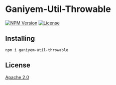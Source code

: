 # Ganiyem-Util-Throwable
[![NPM Version](https://img.shields.io/npm/v/ganiyem-util-throwable)](https://www.npmjs.com/package/ganiyem-util-throwable) [![License](https://img.shields.io/npm/l/ganiyem-util-throwable)](https://github.com/yudhatamaaditiyara/Ganiyem-Util-Throwable/blob/master/LICENSE)

## Installing
```
npm i ganiyem-util-throwable
```

## License
[Apache 2.0](https://github.com/yudhatamaaditiyara/Ganiyem-Util-Throwable/blob/master/LICENSE)
